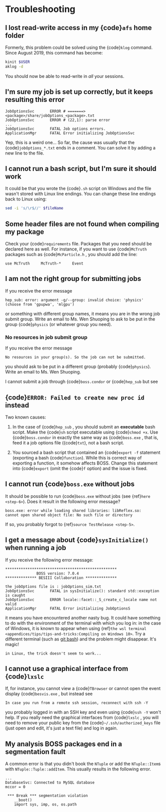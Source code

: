 <!-- cspell:ignore aklog besvis kinit klog mccor mlgpu Shuoping -->

<!-- Known issues and some solutions. -->

# Troubleshooting

## I lost read-write access in my {code}`afs` home folder

Formerly, this problem could be solved using the {code}`klog` command. Since
August 2019, this command has become:

```bash
kinit $USER
aklog -d
```

You should now be able to read-write in _all_ your sessions.

## I'm sure my job is set up correctly, but it keeps resulting this error

```text
JobOptionsSvc       ERROR # =======> <package>/share/jobOptions_<package>.txt
JobOptionsSvc       ERROR # (22,1): parse error
...
JobOptionsSvc       FATAL Job options errors.
ApplicationMgr      FATAL Error initializing JobOptionsSvc
```

Yep, this is a weird one... So far, the cause was usually that the
{code}`jobOptions_*.txt` ends in a comment. You can solve it by adding a new
line to the file.

## I cannot run a bash script, but I'm sure it should work

It could be that you wrote the {code}`.sh` script on Windows and the file
wasn't stored with Linux line endings. You can change these line endings back
to Linux using:

```bash
sed -i 's/\r$//' $fileName
```

## Some header files are not found when compiling my package

Check your {code}`requirements` file. Packages that you need should be declared
here as well. For instance, if you want to use {code}`McTruth` packages such as
{code}`McParticle.h` , you should add the line:

```text
use McTruth     McTruth-*     Event
```

## I am not the right group for submitting jobs

If you receive the error message

```text
hep_sub: error: argument -g/--group: invalid choice: 'physics'
(choose from 'gpupwa', 'mlgpu')
```

or something with different group names, it means you are in the wrong job
submit group. Write an email to Ms. Wen Shuoping to ask to be put in the group
{code}`physics` (or whatever group you need).

### No resources in job submit group

If you receive the error message

```text
No resources in your group(s). So the job can not be submitted.
```

you should ask to be put in a different group (probably {code}`physics`). Write
an email to Ms. Wen Shuoping.

I cannot submit a job through {code}`boss.condor` or {code}`hep_sub` but see

## {code}`ERROR: Failed to create new proc id` instead

Two known causes:

1. In the case of {code}`hep_sub` , you should submit an **executable** bash
   script. Make the {code}`sh` script executable using {code}`chmod +x`. Use
   {code}`boss.condor` in exactly the same way as {code}`boss.exe` , that is,
   feed it a job options file ({code}`txt`), not a bash script.

2. You sourced a bash script that contained an {code}`export -f` statement
   (exporting a bash {code}`function`). While this is correct way of exporting
   a function, it somehow affects BOSS. Change this statement into
   {code}`export` (omit the {code}`f` option) and the issue is fixed.

## I cannot run {code}`boss.exe` without jobs

It should be possible to run {code}`boss.exe` without jobs (see
{ref}`here <step-6>`). Does it result in the following error message?

```text
boss.exe: error while loading shared libraries: libReflex.so:
cannot open shared object file: No such file or directory
```

If so, you probably forgot to {ref}`source TestRelease <step-5>`.

## I get a message about {code}`sysInitialize()` when running a job

If you receive the following error message:

```text
**************************************************
              BOSS version: 7.0.4
************** BESIII Collaboration **************

the jobOptions file is : jobOptions_sim.txt
JobOptionsSvc       FATAL in sysInitialize(): standard std::exception is caught
JobOptionsSvc       ERROR locale::facet::_S_create_c_locale name not valid
ApplicationMgr      FATAL Error initializing JobOptionsS
```

it means you have encountered another nasty bug. It could have something to do
with the environment of the terminal with which you log in: in the case of
Windows, it is known to appear when using
{ref}`the wsl terminal <appendices/tips/tips-and-tricks:Compiling on Windows 10>`.
Try a different terminal (such as [git bash](https://gitforwindows.org)) and
the problem might disappear. It's magic!

```{note}
in Linux, the trick doesn't seem to work...
```

## I cannot use a graphical interface from {code}`lxslc`

If, for instance, you cannot view a {code}`TBrowser` or cannot open the event
display {code}`besvis.exe` , but instead see

```text
In case you run from a remote ssh session, reconnect with ssh -Y
```

you probably logged in with an SSH key and even using {code}`ssh -Y` won't
help. If you really need the graphical interfaces from {code}`lxslc` , you will
need to remove your public key from the {code}`~/.ssh/authorized_keys` file
(just open and edit, it's just a text file) and log in again.

## My analysis BOSS packages end in a segmentation fault

A common error is that you didn't book the `NTuple` or add the `NTuple::Item`s
with `NTuple::Tuple::addItem`. This usually results in the following error.

```text
...
DatabaseSvc: Connected to MySQL database
mccor = 0

 *** Break *** segmentation violation
    __boot()
    import sys, imp, os, os.path
```
